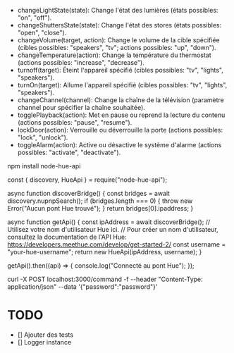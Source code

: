 - changeLightState(state): Change l'état des lumières (états possibles: "on", "off").
- changeShuttersState(state): Change l'état des stores (états possibles: "open", "close").
- changeVolume(target, action): Change le volume de la cible spécifiée (cibles possibles: "speakers", "tv"; actions possibles: "up", "down").
- changeTemperature(action): Change la température du thermostat (actions possibles: "increase", "decrease").
- turnoff(target): Éteint l'appareil spécifié (cibles possibles: "tv", "lights", "speakers").
- turnOn(target): Allume l'appareil spécifié (cibles possibles: "tv", "lights", "speakers").
- changeChannel(channel): Change la chaîne de la télévision (paramètre channel pour spécifier la chaîne souhaitée).
- togglePlayback(action): Met en pause ou reprend la lecture du contenu (actions possibles: "pause", "resume").
- lockDoor(action): Verrouille ou déverrouille la porte (actions possibles: "lock", "unlock").
- toggleAlarm(action): Active ou désactive le système d'alarme (actions possibles: "activate", "deactivate").

npm install node-hue-api

const { discovery, HueApi } = require("node-hue-api");

async function discoverBridge() {
  const bridges = await discovery.nupnpSearch();
  if (bridges.length === 0) {
    throw new Error("Aucun pont Hue trouvé");
  }
  return bridges[0].ipaddress;
}

async function getApi() {
  const ipAddress = await discoverBridge();
  // Utilisez votre nom d'utilisateur Hue ici.
  // Pour créer un nom d'utilisateur, consultez la documentation de l'API Hue: https://developers.meethue.com/develop/get-started-2/
  const username = "your-hue-username";
  return new HueApi(ipAddress, username);
}

getApi().then((api) => {
  console.log("Connecté au pont Hue");
});

curl -X POST localhost:3000/command -f --header "Content-Type: application/json" --data '{"password":"password"}'

# TODO

- [] Ajouter des tests
- [] Logger instance